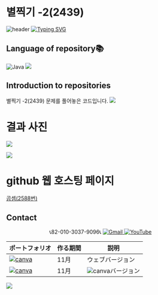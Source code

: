 # 별찍기 -2(2439)
![header](https://capsule-render.vercel.app/api?type=egg&color=gradient&height=300&section=header&text=welcome%2&fontSize=50&desc=백준%20별찍기%20-2(2439)%20문제)
[![Typing SVG](https://readme-typing-svg.demolab.com?font=Fira+Code&pause=1000&color=93BDF7&background=203AFF00&random=false&width=435&lines=My+name+is+kimganghyeon)](https://git.io/typing-svg)

## Language of repository📚
![Java](https://img.shields.io/badge/Java-007396?style=flat-square&logo=java&logoColor=white)
<img src="https://img.shields.io/badge/C++-00599C?style=flat-square&logo=C%2B%2B&logoColor=white"/>

## Introduction to repositories 
별찍기 -2(2439) 문제를 풀어놓은 코드입니다. 
<img src="https://github.com/do04200611/Baekjoon/assets/74278578/efcb3795-c205-42fe-9ed4-288d102f75bb"> 

# 결과 사진 <br>
<a href="https://github.com/do04200611/Baekjoon/blob/main/2480(%EC%A3%BC%EC%82%AC%EC%9C%84%20%EC%84%B8%EA%B0%9C)/Main.java"><img src ="https://github.com/do04200611/Baekjoon/assets/74278578/39ba7789-a279-4b8a-997d-615a0f99c3be"></a>

<a href="https://github.com/do04200611/Baekjoon/blob/main/2480(%EC%A3%BC%EC%82%AC%EC%9C%84%20%EC%84%B8%EA%B0%9C)/Baekjoon.cpp"><img src ="https://github.com/do04200611/Baekjoon/assets/74278578/1ddd6c3f-f54c-420f-8fd5-3cb099eef6cd"></a>


# github 웹 호스팅 페이지
<a href="https://do04200611.github.io/Baekjoon/2588(%EA%B3%B1%EC%85%88)/index.html">곱셈(2588번)</a>

## Contact 



<p align="center">
  📞82-010-3037-9096📞
  <a href="mailto:a01030379096@gmail.com">
    <img src="https://img.shields.io/badge/-Gmail-red?style=for-the-badge&logo=Gmail" alt="Gmail">
  </a>
  <a href="https://www.youtube.com/channel/UC484ZJMavtoPOI4ey-HFdCA">
   <img src="https://img.shields.io/badge/-YouTube-red?style=for-the-badge&logo=youtube"  alt="YouTube">
 </a> <br>
 
  | ポートフォリオ           |  作る期間     |            説明  |
  |------------------------|---------------|----------------------------------------------|
  |<a href="https://kimganghyeon.my.canva.site/kimganghyeon"><img src="https://img.shields.io/badge/canva-purple?style=for-the-badge&logo=canva" alt="canva"></a>|11月|ウェブバージョン|
  |<a href="https://www.canva.com/design/DAFzY5opUiA/Ge33dSKE16cErBaDJDp-BA/edit"><img src="https://img.shields.io/badge/canva-purple?style=for-the-badge&logo=canva" alt="canva"></a>|11月|<img src="https://img.shields.io/badge/canva-purple?style=for-the-badge&logo=canva" alt="canva">バージョン|
</p>
<img src="https://capsule-render.vercel.app/api?type=egg&color=gradient&height=100&text=Thank%20you%20for%20watching.&section=footer" />




